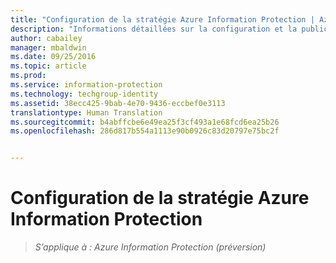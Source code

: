 ```yaml
---
title: "Configuration de la stratégie Azure Information Protection | Azure Information Protection"
description: "Informations détaillées sur la configuration et la publication de la stratégie Azure Information Protection."
author: cabailey
manager: mbaldwin
ms.date: 09/25/2016
ms.topic: article
ms.prod: 
ms.service: information-protection
ms.technology: techgroup-identity
ms.assetid: 38ecc425-9bab-4e70-9436-eccbef0e3113
translationtype: Human Translation
ms.sourcegitcommit: b4abffcbe6e49ea25f3cf493a1e68fcd6ea25b26
ms.openlocfilehash: 286d817b554a1113e90b0926c83d20797e75bc2f


---
```


# Configuration de la stratégie Azure Information Protection 

>*S’applique à : Azure Information Protection (préversion)*




<!--HONumber=Sep16_HO5-->


